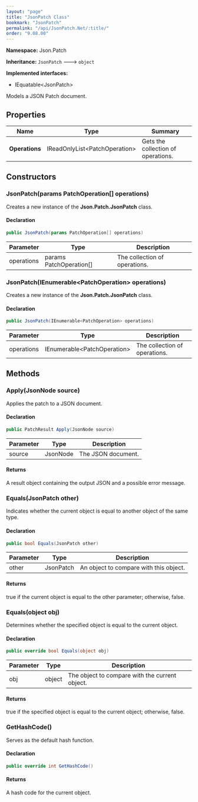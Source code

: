 ```yaml
---
layout: "page"
title: "JsonPatch Class"
bookmark: "JsonPatch"
permalink: "/api/JsonPatch.Net/:title/"
order: "9.08.00"
---
```

**Namespace:** Json.Patch

**Inheritance:**
`JsonPatch`
 🡒 
`object`

**Implemented interfaces:**

- IEquatable\<JsonPatch\>

Models a JSON Patch document.

## Properties

| Name | Type | Summary |
|---|---|---|
| **Operations** | IReadOnlyList\<PatchOperation\> | Gets the collection of operations. |

## Constructors

### JsonPatch(params PatchOperation[] operations)

Creates a new instance of the **Json.Patch.JsonPatch** class.

#### Declaration

```c#
public JsonPatch(params PatchOperation[] operations)
```

| Parameter | Type | Description |
|---|---|---|
| operations | params PatchOperation[] | The collection of operations. |


### JsonPatch(IEnumerable\<PatchOperation\> operations)

Creates a new instance of the **Json.Patch.JsonPatch** class.

#### Declaration

```c#
public JsonPatch(IEnumerable<PatchOperation> operations)
```

| Parameter | Type | Description |
|---|---|---|
| operations | IEnumerable\<PatchOperation\> | The collection of operations. |


## Methods

### Apply(JsonNode source)

Applies the patch to a JSON document.

#### Declaration

```c#
public PatchResult Apply(JsonNode source)
```

| Parameter | Type | Description |
|---|---|---|
| source | JsonNode | The JSON document. |


#### Returns

A result object containing the output JSON and a possible error message.

### Equals(JsonPatch other)

Indicates whether the current object is equal to another object of the same type.

#### Declaration

```c#
public bool Equals(JsonPatch other)
```

| Parameter | Type | Description |
|---|---|---|
| other | JsonPatch | An object to compare with this object. |


#### Returns

true if the current object is equal to the <paramref name="other">other</paramref> parameter; otherwise, false.

### Equals(object obj)

Determines whether the specified object is equal to the current object.

#### Declaration

```c#
public override bool Equals(object obj)
```

| Parameter | Type | Description |
|---|---|---|
| obj | object | The object to compare with the current object. |


#### Returns

true if the specified object  is equal to the current object; otherwise, false.

### GetHashCode()

Serves as the default hash function.

#### Declaration

```c#
public override int GetHashCode()
```


#### Returns

A hash code for the current object.

